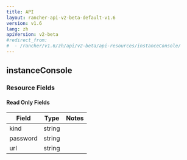 ```yaml
---
title: API
layout: rancher-api-v2-beta-default-v1.6
version: v1.6
lang: zh
apiVersion: v2-beta
#redirect_from:
#  - /rancher/v1.6/zh/api/v2-beta/api-resources/instanceConsole/
---
```


## instanceConsole



### Resource Fields


#### Read Only Fields

Field | Type   | Notes
---|---|---
kind | string  | 
password | string  | 
url | string  | 


<br>
